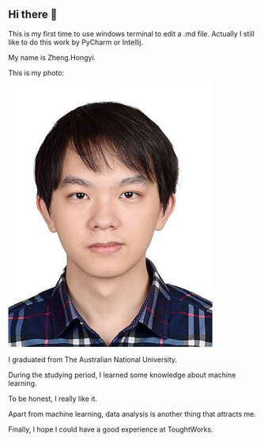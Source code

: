 ## Hi there 👋

<!--

**Here are some ideas to get you started:**

🙋‍♀️ A short introduction - what is your organization all about?
🌈 Contribution guidelines - how can the community get involved?
👩‍💻 Useful resources - where can the community find your docs? Is there anything else the community should know?
🍿 Fun facts - what does your team eat for breakfast?
🧙 Remember, you can do mighty things with the power of [Markdown](https://docs.github.com/github/writing-on-github/getting-started-with-writing-and-formatting-on-github/basic-writing-and-formatting-syntax)
-->

This is my first time to use windows terminal to edit a .md file.
Actually I still like to do this work by PyCharm or Intellij.

My name is Zheng.Hongyi.

This is my photo:

![me](assets/image.jpg)

I graduated from The Australian National University.

During the studying period, I learned some knowledge about machine learning.

To be honest, I really like it.

Apart from machine learning, data analysis is another thing that attracts me.

Finally, I hope I could have a good experience at ToughtWorks.
